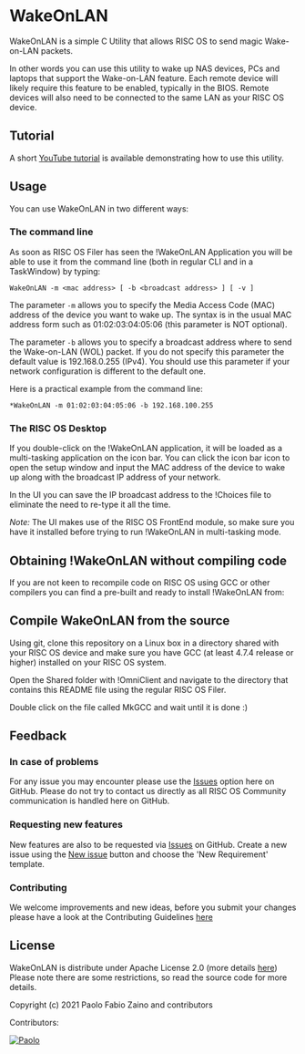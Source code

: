 # WakeOnLAN
WakeOnLAN is a simple C Utility that allows RISC OS to send magic Wake-on-LAN packets.

In other words you can use this utility to wake up NAS devices, PCs and laptops that support the Wake-on-LAN feature. Each remote device will likely require this feature to be enabled, typically in the BIOS. Remote devices will also need to be connected to the same LAN as your RISC OS device.

## Tutorial
A short [YouTube tutorial](https://youtu.be/wXA4Jsu6NZ0) is available demonstrating how to use this utility.

## Usage
You can use WakeOnLAN in two different ways:

### The command line
As soon as RISC OS Filer has seen the !WakeOnLAN Application you will be able to use it from the command line (both in regular CLI and in a TaskWindow) by typing:
```
WakeOnLAN -m <mac address> [ -b <broadcast address> ] [ -v ]
```
The parameter `-m` allows you to specify the Media Access Code (MAC) address of the device you want to wake up. The syntax is in the usual MAC address form such as 01:02:03:04:05:06 (this parameter is NOT optional).

The parameter `-b` allows you to specify a broadcast address where to send the Wake-on-LAN (WOL) packet. If you do not specify this parameter the default value is 192.168.0.255 (IPv4). You should use this parameter if your network configuration is different to the default one.

Here is a practical example from the command line:
```
*WakeOnLAN -m 01:02:03:04:05:06 -b 192.168.100.255
```

### The RISC OS Desktop
If you double-click on the !WakeOnLAN application, it will be loaded as a multi-tasking application on the icon bar. You can click the icon bar icon to open the setup window and input the MAC address of the device to wake up along with the broadcast IP address of your network.

In the UI you can save the IP broadcast address to the !Choices file to eliminate the need to re-type it all the time.

*Note:* The UI makes use of the RISC OS FrontEnd module, so make sure you have it installed before trying to run !WakeOnLAN in multi-tasking mode.

## Obtaining !WakeOnLAN without compiling code
If you are not keen to recompile code on RISC OS using GCC or other compilers you can find a pre-built and ready to install !WakeOnLAN from:

## Compile WakeOnLAN from the source
Using git, clone this repository on a Linux box in a directory shared with your RISC OS device and make sure you have GCC (at least 4.7.4 release or higher) installed on your RISC OS system.

Open the Shared folder with !OmniClient and navigate to the directory that contains this README file using the regular RISC OS Filer.

Double click on the file called MkGCC and wait until it is done :)

## Feedback

### In case of problems
For any issue you may encounter please use the [Issues](https://github.com/RISC-OS-Community/WakeOnLAN/issues) option here on GitHub. Please do not try to contact us directly as all RISC OS Community communication is handled here on GitHub.

### Requesting new features
New features are also to be requested via [Issues](https://github.com/RISC-OS-Community/WakeOnLAN/issues) on GitHub. Create a new issue using the [New issue](https://github.com/RISC-OS-Community/WakeOnLAN/issues/new/choose) button and choose the 'New Requirement' template.

### Contributing
We welcome improvements and new ideas, before you submit your changes please have a look at the Contributing Guidelines [here](CONTRIBUTING.md)

## License

WakeOnLAN is distribute under Apache License 2.0 (more details [here](LICENSE)) Please note there are some restrictions, so read the source code for more details.

Copyright (c) 2021 Paolo Fabio Zaino and contributors

Contributors:

[![Paolo](https://avatars2.githubusercontent.com/u/8824337?s=42&v=4)](https://github.com/pzaino)
